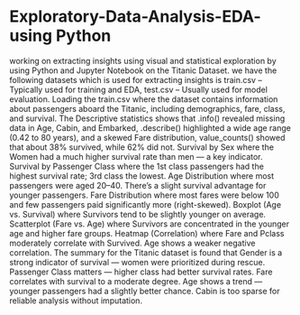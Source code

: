 # Exploratory-Data-Analysis-EDA- using Python
working on extracting insights using visual and statistical exploration by using Python and Jupyter Notebook on the Titanic Dataset.
we have the following datasets which is used for extracting insights is train.csv – Typically used for training and EDA, test.csv – Usually used for model evaluation.
Loading the train.csv where the dataset contains information about passengers aboard the Titanic, including demographics, fare, class, and survival.
The Descriptive statistics shows that .info() revealed missing data in Age, Cabin, and Embarked, .describe() highlighted a wide age range (0.42 to 80 years), and a skewed Fare distribution, value_counts() showed that about 38% survived, while 62% did not.
Survival by Sex where the Women had a much higher survival rate than men — a key indicator.
Survival by Passenger Class where the 1st class passengers had the highest survival rate; 3rd class the lowest.
Age Distribution where most passengers were aged 20–40. There’s a slight survival advantage for younger passengers.
Fare Distribution where most fares were below 100 and few passengers paid significantly more (right-skewed).
Boxplot (Age vs. Survival) where Survivors tend to be slightly younger on average.
Scatterplot (Fare vs. Age) where Survivors are concentrated in the younger age and higher fare groups.
Heatmap (Correlation) where Fare and Pclass moderately correlate with Survived. Age shows a weaker negative correlation.
The summary for the Titanic dataset is found that Gender is a strong indicator of survival — women were prioritized during rescue.
Passenger Class matters — higher class had better survival rates.
Fare correlates with survival to a moderate degree.
Age shows a trend — younger passengers had a slightly better chance.
Cabin is too sparse for reliable analysis without imputation.
